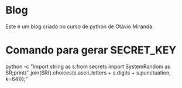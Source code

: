 # Blog

Este e um blog criado no curso de python de Otávio Miranda.

# Comando para gerar SECRET_KEY
python -c "import string as s;from secrets import SystemRandom as SR;print(''.join(SR().choices(s.ascii_letters + s.digits + s.punctuation, k=64)));"